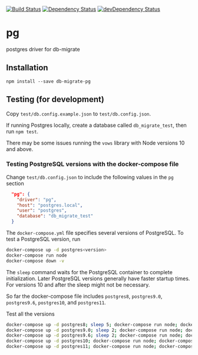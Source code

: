 [![Build Status](https://travis-ci.org/db-migrate/pg.svg?branch=master)](https://travis-ci.org/db-migrate/pg)
[![Dependency Status](https://david-dm.org/db-migrate/pg.svg)](https://david-dm.org/db-migrate/pg)
[![devDependency Status](https://david-dm.org/db-migrate/pg/dev-status.svg)](https://david-dm.org/db-migrate/pg#info=devDependencies)


# pg
postgres driver for db-migrate

## Installation

```
npm install --save db-migrate-pg
```

## Testing (for development)

Copy `test/db.config.example.json` to `test/db.config.json`.

If running Postgres locally, create a database called `db_migrate_test`, then run `npm test`.

There may be some issues running the `vows` library with Node versions 10 and above.

### Testing PostgreSQL versions with the docker-compose file

Change `test/db.config.json` to include the following values in the `pg` section
```json
  "pg": {
    "driver": "pg",
    "host": "postgres.local",
    "user": "postgres",
    "database": "db_migrate_test"
  }
```

The `docker-compose.yml` file specifies several versions of PostgreSQL.
To test a PostgreSQL version, run
```sh
docker-compose up -d postgres<version>
docker-compose run node
docker-compose down -v
```
The `sleep` command waits for the PostgreSQL container to complete initialization.
Later PostgreSQL versions generally have faster startup times.
For versions 10 and after the sleep might not be necessary.

So far the docker-compose file includes `postgres8`, `postgres9.0`, `postgres9.6`, `postgres10`, and `postgres11`.

Test all the versions
```sh
docker-compose up -d postgres8; sleep 5; docker-compose run node; docker-compose down -v
docker-compose up -d postgres9.0; sleep 2; docker-compose run node; docker-compose down -v
docker-compose up -d postgres9.6; sleep 2; docker-compose run node; docker-compose down -v
docker-compose up -d postgres10; docker-compose run node; docker-compose down -v
docker-compose up -d postgres11; docker-compose run node; docker-compose down -v
```

